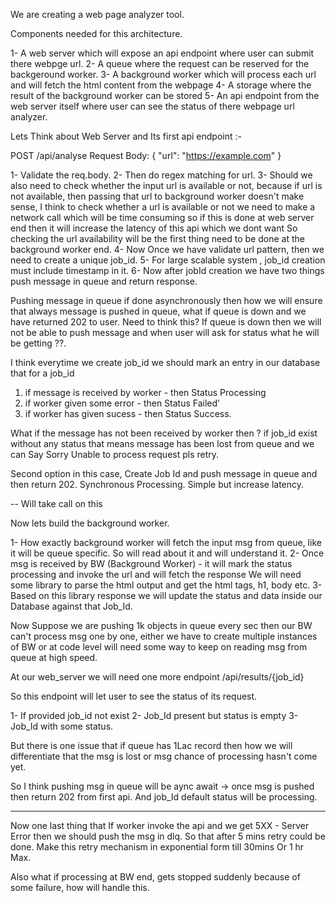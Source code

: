 We are creating a web page analyzer tool.

Components needed for this architecture.

1- A web server which will expose an api endpoint where user can submit there webpge url.
2- A queue where the request can be reserved for the backgeround worker.
3- A background worker which will process each url and will fetch the html content from the webpage
4- A storage where the result of the background worker can be stored
5- An api endpoint from the web server itself where user can see the status of there webpage url analyzer.

Lets Think about
Web Server and Its first api endpoint :-

POST /api/analyse
Request Body: { "url": "https://example.com" }

1- Validate the req.body.
2- Then do regex matching for url.
3- Should we also need to check whether the input url is available or not, because if url is not available, then passing that url to background worker doesn't make sense,
I think to check whether a url is available or not we need to make a network call which will be time consuming so if this is done at web server end then it will increase the latency of this api which we dont want So checking the url availability will be the first thing need to be done at the background worker end.
4- Now Once we have validate url pattern, then we need to create a unique job_id.
5- For large scalable system , job_id creation must include timestamp in it.
6- Now after jobId creation we have two things push message in queue and return response.

Pushing message in queue if done asynchronously then how we will ensure that always message is pushed in queue, what if queue is down and we have returned 202 to user. Need to think this?
If queue is down then we will not be able to push message and when user will ask for status what he will be getting ??.

I think everytime we create job_id we should mark an entry in our database that for a job_id

1. if message is received by worker - then Status Processing
2. if worker given some error - then Status Failed'
3. if worker has given sucess - then Status Success.

What if the message has not been received by worker then ?
if job_id exist without any status that means message has been lost from queue and we can Say Sorry Unable to process request pls retry.

Second option in this case, Create Job Id and push message in queue and then return 202. Synchronous Processing. Simple but increase latency.

-- Will take call on this

Now lets build the background worker.

1- How exactly background worker will fetch the input msg from queue, like it will be queue specific. So will read about it and will understand it.
2- Once msg is received by BW (Background Worker) - it will mark the status processing and invoke the url and will fetch the response
We will need some library to parse the html output and get the html tags, h1, body etc.
3- Based on this library response we will update the status and data inside our Database against that Job_Id.

Now Suppose we are pushing 1k objects in queue every sec then our BW can't process msg one by one, either we have to create multiple instances of BW or at code level will need some way to keep on reading msg from queue at high speed.

At our web_server we will need one more endpoint
/api/results/{job_id}

So this endpoint will let user to see the status of its request.

1- If provided job_id not exist
2- Job_Id present but status is empty
3- Job_Id with some status.

But there is one issue that if queue has 1Lac record then how we will differentiate that the msg is lost or msg chance of processing hasn't come yet.

So I think pushing msg in queue will be aync await -> once msg is pushed then return 202 from first api.
And job_Id default status will be processing.

---

Now one last thing that If worker invoke the api and we get
5XX - Server Error then we should push the msg in dlq. So that after 5 mins retry could be done. Make this retry mechanism in exponential form till 30mins Or 1 hr Max.

Also what if processing at BW end, gets stopped suddenly because of some failure, how will handle this.
